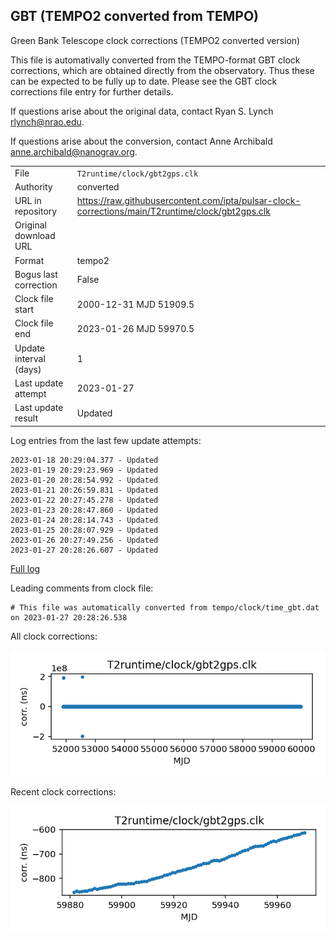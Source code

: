 
## GBT (TEMPO2 converted from TEMPO)

Green Bank Telescope clock corrections (TEMPO2 converted version)

This file is automativally converted from the TEMPO-format GBT
clock corrections, which are obtained directly from the observatory.
Thus these can be expected to be fully up to date. Please see the
GBT clock corrections file entry for further details.

If questions arise about the original data, contact Ryan S. Lynch
<rlynch@nrao.edu>.

If questions arise about the conversion, contact Anne Archibald
<anne.archibald@nanograv.org>.

|     |     |
|:--- |:--- |
| File | `T2runtime/clock/gbt2gps.clk` |
| Authority | converted |
| URL in repository | <https://raw.githubusercontent.com/ipta/pulsar-clock-corrections/main/T2runtime/clock/gbt2gps.clk> |
| Original download URL | <None> |
| Format | tempo2 |
| Bogus last correction | False |
| Clock file start | 2000-12-31 MJD 51909.5 |
| Clock file end | 2023-01-26 MJD 59970.5 |
| Update interval (days) | 1 |
| Last update attempt | 2023-01-27 |
| Last update result | Updated |

Log entries from the last few update attempts:
```
2023-01-18 20:29:04.377 - Updated
2023-01-19 20:29:23.969 - Updated
2023-01-20 20:28:54.992 - Updated
2023-01-21 20:26:59.831 - Updated
2023-01-22 20:27:45.278 - Updated
2023-01-23 20:28:47.860 - Updated
2023-01-24 20:28:14.743 - Updated
2023-01-25 20:28:07.929 - Updated
2023-01-26 20:27:49.256 - Updated
2023-01-27 20:28:26.607 - Updated
```
[Full log](https://raw.githubusercontent.com/ipta/pulsar-clock-corrections/main/log/T2runtime/clock/gbt2gps.clk.log)

Leading comments from clock file:

    # This file was automatically converted from tempo/clock/time_gbt.dat on 2023-01-27 20:28:26.538



All clock corrections:

![plot of all clock corrections](gbt2gps.clk.png "All corrections")

Recent clock corrections:

![plot of recent clock corrections](gbt2gps.clk.short.png "Recent corrections")


